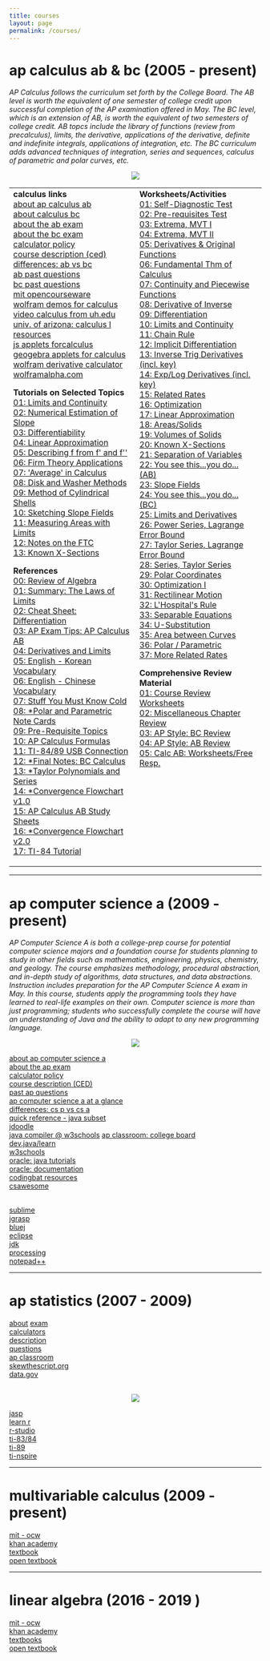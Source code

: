 ```yaml
---
title: courses
layout: page
permalink: /courses/
---
```


# ap calculus ab & bc (2005 - present)

<i> AP Calculus follows the curriculum set forth by the College Board. The AB level is worth the equivalent of one semester of college credit upon successful completion of the AP examination offered in May. The BC level, which is an extension of AB, is worth the equivalent of two semesters of college credit. AB topcs include the library of functions (review from precalculus), limits, the derivative, applications of the derivative, definite and indefinite integrals, applications of integration, etc. The BC curriculum adds advanced techniques of integration, series and sequences, calculus of parametric and polar curves, etc. </i>

<p align="center"><img src="../img/site/squeeze.png" border="0"> </p>

<table width="100%" border="0">
<tr> 
<td width="50%" valign="top">
<strong>calculus links</strong> <br />
<a href="https://apstudents.collegeboard.org/courses/ap-calculus-ab" target="_blank">about ap calculus ab</a><br> 
<a href="https://apstudents.collegeboard.org/courses/ap-calculus-bc" target="_blank">about calculus bc</a> <br>
<a href="https://apstudents.collegeboard.org/courses/ap-calculus-ab/assessment" target="_blank">about the ab exam</a> <br>
<a href="https://apstudents.collegeboard.org/courses/ap-calculus-bc/assessment" target="_blank">about the bc exam</a> <br>
<a href="https://apstudents.collegeboard.org/exam-policies-guidelines/calculator-policies" target="_blank">calculator policy</a> <br>
<a href="https://apcentral.collegeboard.org/media/pdf/ap-calculus-ab-and-bc-course-and-exam-description.pdf" target="_blank">course description (ced)</a><br>
<a href="https://blog.collegeboard.org/difference-between-ap-calculus-ab-and-bc" target="_blank">differences: ab vs bc</a> <br>
<a href="https://apcentral.collegeboard.org/courses/ap-calculus-ab/exam/past-exam-questions" target="_blank">ab past questions</a><br>
<a href="https://apcentral.collegeboard.org/courses/ap-calculus-bc/exam/past-exam-questions" target="_blank">bc past questions</a><br>
<a href="https://ocw.mit.edu/courses/mathematics/18-01sc-single-variable-calculus-fall-2010/" target="_blank">mit opencourseware</a><br>
<a href="https://demonstrations.wolfram.com/topic.html?topic=Calculus&limit=20" target="_blank"> wolfram demos for calculus</a> <br>
<a href="https://www.online.math.uh.edu/HoustonACT/videocalculus/index.html" target="_blank">video calculus from uh.edu</a><br>
 <a href="https://math.arizona.edu/~calc/m124Worksheets.html" target="_blank">univ. of arizona: calculus I resources</a> <br />
<a href="https://www.integral-domain.org/lwilliams/Applets/index.php" target="_blank"> js applets forcalculus</a><br>
<a href="https://www.geogebra.org/t/calculus?lang=en" target="_blank"> geogebra applets for calculus</a><br>
<a href="https://library.wolfram.com/webMathematica/Education/WalkD.jsp" target="_blank">wolfram derivative calculator</a> <br />
<a href="https://www.wolframalpha.com/" target="_blank"> wolframalpha.com</a><br>

<strong>Tutorials on  Selected Topics</strong><br />
      <a href="../../docs/apcalculus/tutorials/tutorial01.pdf" target="_blank">01: Limits and Continuity </a><br />
      <a href="../../docs/apcalculus/tutorials/tutorial02.pdf" target="_blank">02: Numerical Estimation of Slope</a> <br />
      <a href="../../docs/apcalculus/tutorials/tutorial03.pdf" target="_blank">03: Differentiability </a> <br />
      <a href="../../docs/apcalculus/tutorials/tutorial04.pdf" target="_blank">04:  Linear Approximation</a> <br />
      <a href="../../docs/apcalculus/tutorials/tutorial05.pdf" target="_blank">05: Describing f from f' and f''</a><br />
      <a href="../../docs/apcalculus/tutorials/tutorial06.pdf" target="_blank">06: Firm Theory Applications </a> <br />
      <a href="../../docs/apcalculus/tutorials/tutorial07.pdf" target="_blank">07: 'Average' in Calculus</a> <br />
      <a href="../../docs/apcalculus/tutorials/tutorial08.pdf" target="_blank">08: Disk and Washer Methods</a> <br />
      <a href="../../docs/apcalculus/tutorials/tutorial09.pdf" target="_blank">09: Method of Cylindrical Shells</a> <br />
      <a href="../../docs/apcalculus/tutorials/tutorial10.pdf" target="_blank">10: Sketching Slope Fields</a> <br />
      <a href="../../docs/apcalculus/tutorials/tutorial11.pdf" target="_blank">11: Measuring Areas with Limits</a> <br />
      <a href="../../docs/apcalculus/tutorials/tutorial12.pdf" target="_blank">12: Notes on the FTC</a> <br />
      <a href="../../docs/apcalculus/tutorials/tutorial13.pdf" target="_blank">13: Known X-Sections</a> <br />
  
<strong>References</strong><br />
      <a href="../../docs/apcalculus/references/reference0.pdf" target="_blank">00: Review of Algebra </a><br />
      <a href="../../docs/apcalculus/references/reference1.pdf" target="_blank">01: Summary: The Laws of Limits</a><br />
      <a href="../../docs/apcalculus/references/reference2.pdf" target="_blank">02: Cheat Sheet: Differentiation</a><br />
      <a href="../../docs/apcalculus/references/reference3.pdf" target="_blank">03: AP Exam Tips: AP Calculus AB</a><br />
      <a href="../../docs/apcalculus/references/reference4.pdf" target="_blank">04: Derivatives and Limits</a><br />
      <a href="../../docs/apcalculus/references/reference5.pdf" target="_blank">05: English - Korean Vocabulary</a><br />
      <a href="../../docs/apcalculus/references/reference6.pdf" target="_blank">06: English - Chinese Vocabulary</a><br />
      <a href="../../docs/apcalculus/references/reference7.pdf" target="_blank">07: Stuff You Must Know Cold </a><br />
      <a href="../../docs/apcalculus/references/reference8.pdf" target="_blank">08: *Polar and Parametric Note Cards </a><br />
      <a href="../../docs/apcalculus/references/reference9.pdf" target="_blank">09: Pre-Requisite Topics </a><br />
      <a href="../../docs/apcalculus/references/reference10.pdf" target="_blank">10: AP Calculus Formulas </a><br />
      <a href="../../docs/apcalculus/references/reference11.pdf" target="_blank">11: TI-84/89 USB Connection </a><br />
      <a href="../../docs/apcalculus/references/reference12.pdf" target="_blank">12: *Final Notes: BC Calculus </a><br />
      <a href="../../docs/apcalculus/references/reference13.pdf" target="_blank">13: *Taylor Polynomials and Series </a><br />
      <a href="../../docs/apcalculus/references/reference14.pdf" target="_blank">14: *Convergence Flowchart v1.0 </a><br />
      <a href="../../docs/apcalculus/references/reference15.pdf" target="_blank">15: AP Calculus AB Study Sheets </a><br />
      <a href="../../docs/apcalculus/references/reference16.pdf" target="_blank">16: *Convergence Flowchart v2.0 </a><br />
      <a href="../../docs/apcalculus/references/reference17.pdf" target="_blank">17: TI-84 Tutorial </a><br />
</td>
<td width="50%" valign="top">
<strong>Worksheets/Activities</strong> <br />
      <a href="../../docs/apcalculus/worksheets/worksheet01.pdf" target="_blank">01: Self-Diagnostic Test </a><br /> 
      <a href="../../docs/apcalculus/worksheets/worksheet02.pdf" target="_blank">02: Pre-requisites Test </a><br />
      <a href="../../docs/apcalculus/worksheets/worksheet03.pdf" target="_blank">03: Extrema, MVT I  </a><br />
      <a href="../../docs/apcalculus/worksheets/worksheet04.pdf" target="_blank">04: Extrema, MVT II </a> <br />
      <a href="../../docs/apcalculus/worksheets/worksheet05.pdf" target="_blank">05: Derivatives & Original Functions </a> <br />
      <a href="../../docs/apcalculus/worksheets/worksheet06.pdf" target="_blank">06: Fundamental Thm of Calculus </a><br />
      <a href="../../docs/apcalculus/worksheets/worksheet07.pdf" target="_blank">07: Continuity and Piecewise Functions</a><br />
      <a href="../../docs/apcalculus/worksheets/worksheet08.pdf" target="_blank">08: Derivative of Inverse </a> <br />
      <a href="../../docs/apcalculus/worksheets/worksheet09.pdf" target="_blank">09: Differentiation </a> <br />
      <a href="../../docs/apcalculus/worksheets/worksheet10.pdf" target="_blank">10: Limits and Continuity </a> <br />
      <a href="../../docs/apcalculus/worksheets/worksheet11.pdf" target="_blank">11: Chain Rule</a> <br />
      <a href="../../docs/apcalculus/worksheets/worksheet12.pdf" target="_blank">12: Implicit Differentiation</a> <br />
      <a href="../../docs/apcalculus/worksheets/worksheet13.pdf" target="_blank">13: Inverse Trig Derivatives (incl. key)</a><br />
      <a href="../../docs/apcalculus/worksheets/worksheet14.pdf" target="_blank">14: Exp/Log Derivatives (incl. key)</a><br />
      <a href="../../docs/apcalculus/worksheets/worksheet15.pdf" target="_blank">15: Related Rates</a> <br />
      <a href="../../docs/apcalculus/worksheets/worksheet16.pdf" target="_blank">16: Optimization</a><br />
      <a href="../../docs/apcalculus/worksheets/worksheet17.pdf" target="_blank"> 17: Linear Approximation</a><br />
      <a href="../../docs/apcalculus/worksheets/worksheet18.pdf" target="_blank"> 18: Areas/Solids</a><br />
      <a href="../../docs/apcalculus/worksheets/worksheet19.pdf" target="_blank"> 19: Volumes of Solids</a><br />
      <a href="../../docs/apcalculus/worksheets/worksheet20.pdf" target="_blank"> 20: Known X-Sections</a><br />
      <a href="../../docs/apcalculus/worksheets/worksheet21.pdf" target="_blank"> 21: Separation of Variables</a><br />
      <a href="../../docs/apcalculus/worksheets/worksheet22.pdf" target="_blank"> 22: You see this...you do... (AB) </a><br />
      <a href="../../docs/apcalculus/worksheets/worksheet23.pdf" target="_blank"> 23: Slope Fields </a><br />
      <a href="../../docs/apcalculus/worksheets/worksheet24.pdf" target="_blank"> 24: You see this...you do... (BC)</a><br />
      <a href="../../docs/apcalculus/worksheets/worksheet25.pdf" target="_blank"> 25: Limits and Derivatives</a><br />
      <a href="../../docs/apcalculus/worksheets/worksheet26.pdf" target="_blank"> 26: Power Series, Lagrange Error Bound</a><br />
      <a href="../../docs/apcalculus/worksheets/worksheet27.pdf" target="_blank"> 27: Taylor Series, Lagrange Error Bound</a><br />
      <a href="../../docs/apcalculus/worksheets/worksheet28.pdf" target="_blank"> 28: Series, Taylor Series</a><br />
      <a href="../../docs/apcalculus/worksheets/worksheet29.pdf" target="_blank"> 29: Polar Coordinates</a><br />
      <a href="../../docs/apcalculus/worksheets/worksheet30.pdf" target="_blank"> 30: Optimization I</a><br />
      <a href="../../docs/apcalculus/worksheets/worksheet31.pdf" target="_blank"> 31: Rectilinear Motion</a><br />
      <a href="../../docs/apcalculus/worksheets/worksheet32.pdf" target="_blank"> 32: L'Hospital's Rule</a><br />
      <a href="../../docs/apcalculus/worksheets/worksheet33.pdf" target="_blank"> 33: Separable Equations</a><br />
      <a href="../../docs/apcalculus/worksheets/worksheet34.pdf" target="_blank"> 34: U-Substitution</a><br />
      <a href="../../docs/apcalculus/worksheets/worksheet35.pdf" target="_blank"> 35: Area between Curves</a><br />
      <a href="../../docs/apcalculus/worksheets/worksheet36.pdf" target="_blank"> 36: Polar / Parametric</a><br />
      <a href="../../docs/apcalculus/worksheets/worksheet37.pdf" target="_blank"> 37: More Related Rates</a><br />

<strong>Comprehensive Review Material</strong> <br /> 
      <a href="../docs/apcalculus/apexams/review/course_review_worksheets.pdf" target="_blank">01: Course Review Worksheets</a> <br />
      <a href="../docs/apcalculus/apexams/review/apcalc_chapter_review.pdf" target="_blank">02: Miscellaneous Chapter Review</a> <br />
      <a href="../docs/apcalculus/apexams/review/bc_ap_style_worksheets.pdf" target="_blank">03: AP Style: BC Review</a> <br />
      <a href="../docs/apcalculus/apexams/review/ab_ap_style_worksheets.pdf" target="_blank">04: AP Style: AB Review</a> <br />
      <a href="../docs/apcalculus/apexams/review/apcalc_worksheets_and_free_response.pdf" target="_blank">05: Calc AB: Worksheets/Free Resp.</a><br />
      
</td>

</tr>
</table>
      
 ---

# ap computer science a (2009 - present)
<i> AP Computer Science A is both a college-prep course for potential computer science majors and a foundation course for students planning to study in other fields such as mathematics, engineering, physics, chemistry, and geology. The course emphasizes methodology, procedural abstraction, and in-depth study of algorithms, data structures, and data abstractions. Instruction includes preparation for the AP Computer Science A exam in May. In this course, students apply the programming tools they have learned to real-life examples on their own. Computer science is more than just programming; students who successfully complete the course will have an understanding of Java and the ability to adapt to any new programming language. </i>

<p align="center"><img src="../img/site/csa.png" border="0"> </p>

<a href="https://apstudents.collegeboard.org/courses/ap-computer-science-a" target="_blank">about ap computer science a</a><br>
<a href="https://apstudents.collegeboard.org/courses/ap-computer-science-a/assessment" target="_blank">about the ap exam</a><br>
<a href="https://apstudents.collegeboard.org/exam-policies-guidelines/calculator-policies" target="_blank">calculator policy</a><br>
<a href="https://apcentral.collegeboard.org/media/pdf/ap-computer-science-a-course-and-exam-description.pdf" target="_blank">course description (CED)</a><br>
<a href="https://apcentral.collegeboard.org/courses/ap-computer-science-a/exam/past-exam-questions" target="_blank">past ap questions</a><br>
<a href="https://apcentral.collegeboard.org/media/pdf/ap-computer-science-a-course-at-a-glance.pdf" target="_blank">ap computer science a at a glance</a> <br>
<a href="https://blog.collegeboard.org/difference-between-ap-computer-science-principles-and-ap-computer-science" target="_blank">differences: cs p vs cs a</a><br>
<a href="https://apcentral.collegeboard.org/media/pdf/ap-computer-science-a-java-quick-reference_0.pdf" target="_blank">quick reference - java subset</a><br>
<a href="https://www.jdoodle.com/online-java-compiler/" target="_blank">jdoodle</a> <br> 
<a href="https://www.w3schools.com/java/tryjava.asp?filename=demo_compiler" target="_blank">java compiler @ w3schools</a>
<a href="https://apclassroom.collegeboard.org/8" target="_blank">ap classroom: college board</a><br>
<a href="https://dev.java/learn/" target="_blank">dev.java/learn</a> <br>
<a href="https://www.w3schools.com/java/default.asp" target="_blank">w3schools</a> <br>
<a href="https://docs.oracle.com/javase/tutorial/" target="_blank">oracle: java tutorials</a><br> 
<a href="https://docs.oracle.com/javase/8/docs/api/" target="_blank">oracle: documentation</a><br>
<a href="http://codingbat.com/java" target="_blank">codingbat resources</a> <br>
<a href="https://runestone.academy/ns/books/published/csawesome/Unit1-Getting-Started/topic-1-2-java-intro.html?mode=browsing" target="_blank"> csawesome</a> <br> <br>
      
<a href="https://www.sublimetext.com/" target="_blank">sublime</a><br>
<a href="https://www.jgrasp.org/" target="_blank">jgrasp</a><br>
<a href="https://www.bluej.org/" target="_blank">bluej </a><br>
<a href="https://www.eclipse.org/" target="_blank">eclipse</a><br>
<a href="https://www.oracle.com/java/technologies/downloads/" target="_blank">jdk</a><br>
<a href="https://processing.org/" target="_blank">processing</a> <br>
<a href="https://notepad-plus-plus.org/downloads/" target="_blank">notepad++</a><br>

---
      
# ap statistics (2007 - 2009)
<a href="https://apstudents.collegeboard.org/courses/ap-statistics" target="_blank">about</a>
<a href="https://apstudents.collegeboard.org/courses/ap-statistics/assessment" target="_blank">exam</a> <br> 
<a href="https://apstudents.collegeboard.org/exam-policies-guidelines/calculator-policies" target="_blank">calculators</a><br>
<a href="https://apcentral.collegeboard.org/media/pdf/ap-statistics-course-and-exam-description.pdf" target="_blank">description</a> <br>
<a href="https://apcentral.collegeboard.org/courses/ap-statistics/exam/past-exam-questions" target="_blank">questions</a><br>
<a href="https://apclassroom.collegeboard.org/33/home" target="_blank">ap classroom</a> <br>
<a href="https://skewthescript.org/ap-stats-curriculum" target="_blank">skewthescript.org</a> <br>
<a href="https://data.gov/" target="_blank">data.gov</a> <br><br>

<p align="center"><img src="../img/site/stats.png" border="0"> </p>

<a href="https://jasp-stats.org/" target="_blank">jasp</a> <br>
<a href="https://www.w3schools.com/r/default.asp" target="_blank">learn r</a><br>
 <a href="https://posit.co/download/rstudio-desktop/" target="_blank">r-studio</a><br>
<a href="https://www.ticalc.org/pub/83plus/basic/math/statistics/" target="_blank">ti-83/84</a><br>
<a href="https://education.ti.com/en/software/details/en/31FC737C43CF43B0ADA1CF67420C3AA8/89statisticswithlisteditor" target="_blank">ti-89</a> <br>
<a href="https://www.mathlore.net/files/TInspireCX_Skills_for_APstats.pdf" target="_blank"> ti-nspire </a> <br>

---

# multivariable calculus (2009 - present)
<a href="https://ocw.mit.edu/courses/18-02sc-multivariable-calculus-fall-2010/" target="_blank">mit - ocw</a><br>
<a href="https://www.khanacademy.org/math/multivariable-calculus" target="_blank">khan academy</a> <br>
<a href="https://www.whitman.edu/mathematics/multivariable/multivariable.pdf" target="_blank"> textbook</a> <br>
<a href="https://open.umn.edu/opentextbooks/textbooks/780" target="_blank">open textbook</a> <br>

---

# linear algebra (2016 - 2019 )
<a href="https://ocw.mit.edu/courses/18-06sc-linear-algebra-fall-2011/" target="_blank"> mit - ocw</a><br>
<a href="https://www.khanacademy.org/math/linear-algebra" target="_blank">khan academy</a> <br>
<a href="https://opentext.uleth.ca/linalg.html" target="_blank"> textbooks</a> <br>
<a href="https://open.umn.edu/opentextbooks/textbooks/5" target="_blank">open textbook</a> <br>


